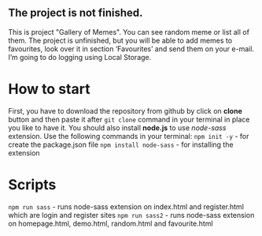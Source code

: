 ## The project is not finished.

This is project "Gallery of Memes". You can see random meme or list all of them. The project is unfinished, but you will be able to add memes to favourites, look over it in section ‘Favourites’ and send them on your e-mail. I’m going to do logging using Local Storage. 

# How to start

First, you have to download the repository from github by click on **clone** button and then paste it after `git clone` command in your terminal in place you like to have it.
You should also install **node.js** to use *node-sass* extension. 
Use the following commands in your terminal:
`npm init -y` - for create the package.json file
`npm install node-sass` - for installing the extension

# Scripts

`npm run sass` - runs node-sass extension on index.html and register.html which are login and register sites
`npm run sass2` - runs node-sass extension on homepage.html, demo.html, random.html and favourite.html


